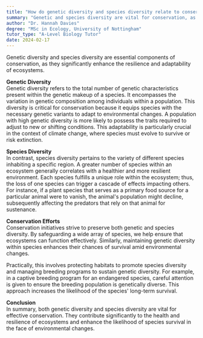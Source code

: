 ```yaml
---
title: "How do genetic diversity and species diversity relate to conservation?"
summary: "Genetic and species diversity are vital for conservation, as they improve ecosystem resilience and adaptability, ensuring the survival and health of ecosystems in the face of environmental changes."
author: "Dr. Hannah Davies"
degree: "MSc in Ecology, University of Nottingham"
tutor_type: "A-Level Biology Tutor"
date: 2024-02-17
---
```


Genetic diversity and species diversity are essential components of conservation, as they significantly enhance the resilience and adaptability of ecosystems.

**Genetic Diversity**  
Genetic diversity refers to the total number of genetic characteristics present within the genetic makeup of a species. It encompasses the variation in genetic composition among individuals within a population. This diversity is critical for conservation because it equips species with the necessary genetic variants to adapt to environmental changes. A population with high genetic diversity is more likely to possess the traits required to adjust to new or shifting conditions. This adaptability is particularly crucial in the context of climate change, where species must evolve to survive or risk extinction.

**Species Diversity**  
In contrast, species diversity pertains to the variety of different species inhabiting a specific region. A greater number of species within an ecosystem generally correlates with a healthier and more resilient environment. Each species fulfills a unique role within the ecosystem; thus, the loss of one species can trigger a cascade of effects impacting others. For instance, if a plant species that serves as a primary food source for a particular animal were to vanish, the animal's population might decline, subsequently affecting the predators that rely on that animal for sustenance.

**Conservation Efforts**  
Conservation initiatives strive to preserve both genetic and species diversity. By safeguarding a wide array of species, we help ensure that ecosystems can function effectively. Similarly, maintaining genetic diversity within species enhances their chances of survival amid environmental changes.

Practically, this involves protecting habitats to promote species diversity and managing breeding programs to sustain genetic diversity. For example, in a captive breeding program for an endangered species, careful attention is given to ensure the breeding population is genetically diverse. This approach increases the likelihood of the species' long-term survival.

**Conclusion**  
In summary, both genetic diversity and species diversity are vital for effective conservation. They contribute significantly to the health and resilience of ecosystems and enhance the likelihood of species survival in the face of environmental changes.
    